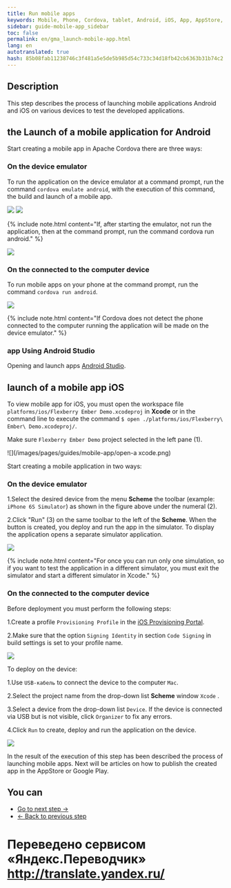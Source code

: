 ```yaml
--- 
title: Run mobile apps 
keywords: Mobile, Phone, Cordova, tablet, Android, iOS, App, AppStore, play market 
sidebar: guide-mobile-app_sidebar 
toc: false 
permalink: en/gma_launch-mobile-app.html 
lang: en 
autotranslated: true 
hash: 85b08fab11238746c3f481a5e5de5b985d54c733c34d18fb42cb6363b31b74c2 
--- 
```


## Description 

This step describes the process of launching mobile applications Android and iOS on various devices to test the developed applications. 

## the Launch of a mobile application for Android 

Start creating a mobile app in Apache Cordova there are three ways: 

### On the device emulator 

To run the application on the device emulator at a command prompt, run the command `cordova emulate android`, with the execution of this command, the build and launch of a mobile app. 

![](/images/pages/guides/mobile-app/cordova-emulate-android.png) 
![](/images/pages/guides/mobile-app/cordova-emulate-android1.png) 

{% include note.html content="If, after starting the emulator, not run the application, then at the command prompt, run the command cordova run android." %} 

![](/images/pages/guides/mobile-app/cordova-run-mobile-app.png) 

### On the connected to the computer device 

To run mobile apps on your phone at the command prompt, run the command `cordova run android`. 

![](/images/pages/guides/mobile-app/cordova-run-mobile-app2.png) 

{% include note.html content="If Cordova does not detect the phone connected to the computer running the application will be made on the device emulator." %} 

### app Using Android Studio 

Opening and launch apps [Android Studio](https://cordova.apache.org/docs/en/latest/guide/platforms/android/index.html#opening-a-project-in-android-studio). 

## launch of a mobile app iOS 

To view mobile app for iOS, you must open the workspace file `platforms/ios/Flexberry Ember Demo.xcodeproj` in **Xcode** or in the command line to execute the command `$ open ./platforms/ios/Flexberry\ Ember\ Demo.xcodeproj/`. 

Make sure `Flexberry Ember Demo` project selected in the left pane (1). 

![](/images/pages/guides/mobile-app/open-a xcode.png) 

Start creating a mobile application in two ways: 

### On the device emulator 

1.Select the desired device from the menu **Scheme** the toolbar (example: `iPhone 6S Simulator`) as shown in the figure above under the numeral (2). 

2.Click "Run" (3) on the same toolbar to the left of the **Scheme**. When the button is created, you deploy and run the app in the simulator. To display the application opens a separate simulator application. 

![](/images/pages/guides/mobile-app/open-mobeli-app.png) 

{% include note.html content="For once you can run only one simulation, so if you want to test the application in a different simulator, you must exit the simulator and start a different simulator in Xcode." %} 

### On the connected to the computer device 

Before deployment you must perform the following steps: 

1.Create a profile `Provisioning Profile` in the [iOS Provisioning Portal](https://developer.apple.com/ios/manage/overview/index.action). 

2.Make sure that the option `Signing Identity` in section `Code Signing` in build settings is set to your profile name. 

![](/images/pages/guides/mobile-app/signing-identity.png) 

To deploy on the device: 

1.Use `USB-кабель` to connect the device to the computer `Mac`. 

2.Select the project name from the drop-down list **Scheme** window `Xcode` . 

3.Select a device from the drop-down list `Device`. If the device is connected via USB but is not visible, click `Organizer` to fix any errors. 

4.Click `Run` to create, deploy and run the application on the device. 

![](/images/pages/guides/mobile-app/iphone-5s.png) 

In the result of the execution of this step has been described the process of launching mobile apps. Next will be articles on how to publish the created app in the AppStore or Google Play. 

## You can 

* [Go to next step ->](gma_publish-mobile-app.html) 
* [<- Back to previous step](gma_build-mobile-app.html) 



 # Переведено сервисом «Яндекс.Переводчик» http://translate.yandex.ru/